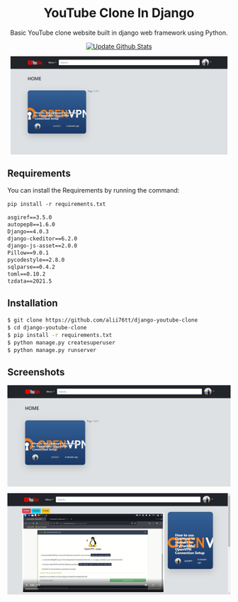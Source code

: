 <h1 align='center'>YouTube Clone In Django</h1>
<p align='center'>Basic YouTube clone website built in django web framework using Python.</p>

<p align="center">
    <a href="#">
        <img src="https://www.pythonanywhere.com/static/anywhere/images/PA-logo.svg" style="width: 15em;"
            alt="Update Github Stats" title="django-yt-clone">
    </a>
</p>

<p align='center'>
    <img align="center" src="./images/home.jpg" style="max-width:35em">
</p>


## Requirements
You can install the Requirements by running the command:

```
pip install -r requirements.txt
```

```
asgiref==3.5.0
autopep8==1.6.0
Django==4.0.3
django-ckeditor==6.2.0
django-js-asset==2.0.0
Pillow==9.0.1
pycodestyle==2.8.0
sqlparse==0.4.2
toml==0.10.2
tzdata==2021.5
```

## Installation
```sh
$ git clone https://github.com/alii76tt/django-youtube-clone
$ cd django-youtube-clone
$ pip install -r requirements.txt
$ python manage.py createsuperuser
$ python manage.py runserver
```

## Screenshots
<p align='center'>
    <img align="center" src="./images/home.jpg" style="margin-bottom: 15px">
    <img align="center" src="./images/video.jpg">
</p>